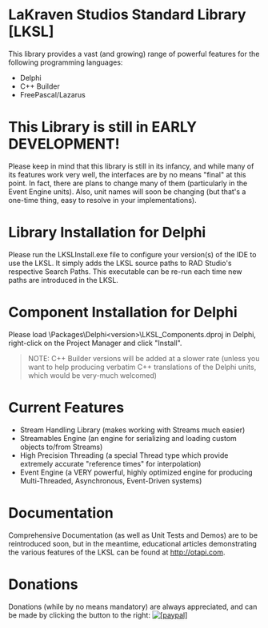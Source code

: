LaKraven Studios Standard Library [LKSL]
====

This library provides a vast (and growing) range of powerful features for the following programming languages:
  - Delphi
  - C++ Builder
  - FreePascal/Lazarus

This Library is still in EARLY DEVELOPMENT!
====
Please keep in mind that this library is still in its infancy, and while many of its features work very well, the interfaces are by no means "final" at this point.
In fact, there are plans to change many of them (particularly in the Event Engine units). Also, unit names will soon be changing (but that's a one-time thing, easy to resolve in your implementations).

Library Installation for Delphi
====
Please run the LKSLInstall.exe file to configure your version(s) of the IDE to use the LKSL. It simply adds the LKSL source paths to RAD Studio's respective Search Paths. This executable can be re-run each time new paths are introduced in the LKSL.

Component Installation for Delphi
====
Please load \Packages\Delphi\<version>\LKSL_Components<version>.dproj in Delphi, right-click on the Project Manager and click "Install".

> NOTE: C++ Builder versions will be added at a slower rate (unless you want to help producing verbatim C++ translations of the Delphi units, which would be very-much welcomed)

Current Features
====
  - Stream Handling Library (makes working with Streams much easier)
  - Streamables Engine (an engine for serializing and loading custom objects to/from Streams)
  - High Precision Threading (a special Thread type which provide extremely accurate "reference times" for interpolation)
  - Event Engine (a VERY powerful, highly optimized engine for producing Multi-Threaded, Asynchronous, Event-Driven systems)

Documentation
====
Comprehensive Documentation (as well as Unit Tests and Demos) are to be reintroduced soon, but in the meantime, educational articles demonstrating the various features of the LKSL can be found at http://otapi.com.

Donations
====
Donations (while by no means mandatory) are always appreciated, and can be made by clicking the button to the right: <a href="https://www.paypal.com/cgi-bin/webscr?cmd=_s-xclick&hosted_button_id=84FXYZX27EUJL"><img src="https://www.paypalobjects.com/en_US/GB/i/btn/btn_donateCC_LG.gif" alt="[paypal]" /></a>
